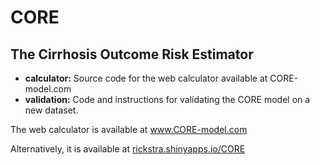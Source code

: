 # CORE 
## The Cirrhosis Outcome Risk Estimator

- **calculator:** Source code for the web calculator available at CORE-model.com
- **validation:** Code and instructions for validating the CORE model on a new dataset.

The web calculator is available at www.CORE-model.com

Alternatively, it is available at [rickstra.shinyapps.io/CORE][shinyapps_link]

[shinyapps_link]: rickstra.shinyapps.io/CORE
